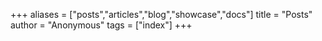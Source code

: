 +++
aliases = ["posts","articles","blog","showcase","docs"]
title = "Posts"
author = "Anonymous"
tags = ["index"]
+++